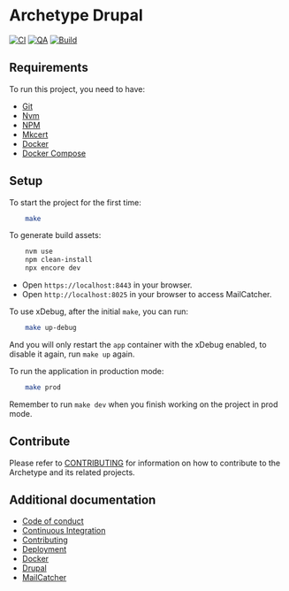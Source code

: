 # Archetype Drupal

[![CI](https://github.com/Runroom/archetype-drupal/actions/workflows/ci.yaml/badge.svg)](https://github.com/Runroom/archetype-drupal/actions/workflows/ci.yaml)
[![QA](https://github.com/Runroom/archetype-drupal/actions/workflows/qa.yaml/badge.svg)](https://github.com/Runroom/archetype-drupal/actions/workflows/qa.yaml)
[![Build](https://github.com/Runroom/archetype-drupal/actions/workflows/build.yaml/badge.svg)](https://github.com/Runroom/archetype-drupal/actions/workflows/build.yaml)

## Requirements

To run this project, you need to have:

- [Git](https://git-scm.com/)
- [Nvm](https://github.com/nvm-sh/nvm)
- [NPM](https://www.npmjs.com/)
- [Mkcert](https://github.com/FiloSottile/mkcert)
- [Docker](https://www.docker.com/)
- [Docker Compose](https://docs.docker.com/compose/cli-command/)

## Setup

To start the project for the first time:

```bash
    make
```

To generate build assets:

```bash
    nvm use
    npm clean-install
    npx encore dev
```

- Open `https://localhost:8443` in your browser.
- Open `http://localhost:8025` in your browser to access MailCatcher.

To use xDebug, after the initial `make`, you can run:

```bash
    make up-debug
```

And you will only restart the `app` container with the xDebug enabled, to disable it again, run
`make up` again.

To run the application in production mode:

```bash
    make prod
```

Remember to run `make dev` when you finish working on the project in prod mode.

## Contribute

Please refer to [CONTRIBUTING](doc/Contributing.md) for information on how to contribute to the
Archetype and its related projects.

## Additional documentation

- [Code of conduct](doc/Code_of_conduct.md)
- [Continuous Integration](doc/Continuous_integration.md)
- [Contributing](doc/Contributing.md)
- [Deployment](doc/Deployment.md)
- [Docker](doc/Docker.md)
- [Drupal](doc/Drupal.md)
- [MailCatcher](doc/MailCatcher.md)
